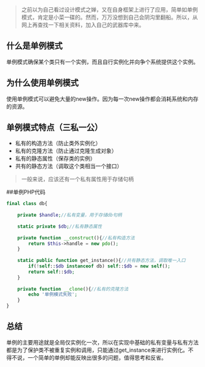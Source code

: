 > 之前以为自己看过设计模式之婵，又在自身框架上进行了应用，简单如单例模式，肯定是小菜一碟的。然而，万万没想到自己会阴沟里翻船。所以，从网上再查找一下相关资料，加入自己的武器库中来。

## 什么是单例模式

单例模式确保某个类只有一个实例，而且自行实例化并向争个系统提供这个实例。

## 为什么使用单例模式

使用单例模式可以避免大量的new操作。因为每一次new操作都会消耗系统和内存的资源。

## 单例模式特点（三私一公）

* 私有的构造方法（防止类外实例化）
* 私有的克隆方法（防止通过克隆生成对象）
* 私有的静态属性（保存类的实例）
* 共有的静态方法（调取这个类相当一个接口）

> 一般来说，应该还有一个私有属性用于存储句柄

##单例PHP代码

```php
final class db{
    
    private $handle;//私有变量，用于存储db句柄
    
    static private $db;//私有静态属性
    
    private function __construct(){//私有构造方法
        return $this->handle = new pdo();
    }
    
    static public function get_instance(){//共有静态方法，调取唯一入口
        if(!self::$db instanceof db) self::$db = new self();
        return self::$db;
    }
    
    private function __clone(){//私有的克隆方法
        echo '单例模式失败';
    }
}
```

## 总结

单例的主要用途就是全局仅实例化一次，所以在实现中基础的私有变量与私有方法都是为了保护类不被重复实例和调用，只能通过get_instance来进行实例化。不得不说，一个简单的单例却能反映出很多的问题，值得思考和反省。